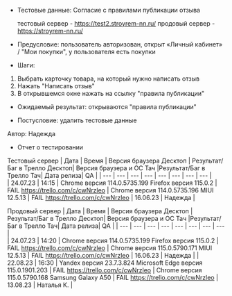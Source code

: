 * Тестовые данные: Согласие с правилами публикации отзыва

	тестовый сервер - https://test2.stroyrem-nn.ru/   продовый сервер - https://stroyrem-nn.ru/

* Предусловие: пользователь авторизован, открыт «Личный кабинет» / "Мои покупки", у пользователя есть покупки

* Шаги:
1.	Выбрать карточку товара, на который нужно написать отзыв
2.	Нажать "Написать отзыв"
3.	В открывшемся окне нажать на ссылку "правила публикации"

* Ожидаемый результат: открываются "правила публикации"

* Постусловие: удалить тестовые данные

Автор: Надежда

* Отчет о тестировании
  
Тестовый сервер
| Дата | Время | Версия браузера Десктоп | Результат/Баг в Трелло Десктоп|  Версия браузера и ОС Тач |Результат/Баг в Трелло Тач| Дата релиза| QA  |
| --- | --- | --- | --- |  --- | --- | --- | --- |   
| 24.07.23 | 14:15 | Chrome версия 114.0.5735.199 Firefox версия 115.0.2 | FAIL https://trello.com/c/cwNrzleo | Chrome версия 114.0.5735.196 MIUI 12.5.13 | FAIL https://trello.com/c/cwNrzleo | 16.06.23 | Надежда |  

Продовый сервер
| Дата | Время | Версия браузера Десктоп | Результат/Баг в Трелло Десктоп|  Версия браузера и ОС Тач |Результат/Баг в Трелло Тач| Дата релиза| QA |
| --- | --- | --- | --- |  --- | --- | --- | --- |   
| 24.07.23 | 14:20 | Chrome версия 114.0.5735.199 Firefox версия 115.0.2 | FAIL https://trello.com/c/cwNrzleo | Chrome версия 115.0.5790.171 MIUI 12.5.13 | FAIL https://trello.com/c/cwNrzleo | 16.06.23 | Надежда | 
| 22.08.23 | 16:30 | Yandex версия 23.7.3.824  Microsoft Edge версия 115.0.1901.203 | FAIL https://trello.com/c/cwNrzleo | Chrome версия 115.0.5790.168 Samsung Galaxy A50 | FAIL https://trello.com/c/cwNrzleo | 13.08.23 | Наталья К. |  